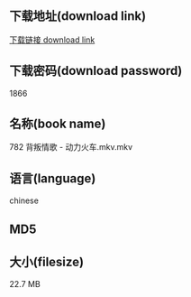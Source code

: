 ## 下载地址(download link)
[下载链接 download link](https://voluble-croquembouche-d321dc.netlify.app/?s=782+%E8%83%8C%E5%8F%9B%E6%83%85%E6%AD%8C+-+%E5%8A%A8%E5%8A%9B%E7%81%AB%E8%BD%A6.mkv)

## 下载密码(download password)
1866

## 名称(book name)
782 背叛情歌 - 动力火车.mkv.mkv

## 语言(language)
chinese

## MD5


## 大小(filesize)
22.7 MB
